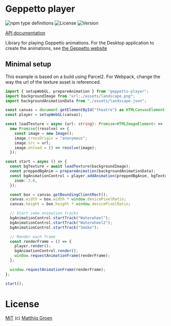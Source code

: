 # Geppetto player

![npm type definitions](https://img.shields.io/npm/types/geppetto-player)
![License](https://img.shields.io/npm/l/geppetto-player)
![Version](https://img.shields.io/npm/v/geppetto-player)

[API documentation](https://matthijsgroen.github.io/geppetto-player)

Library for playing Geppetto animations. For the Desktop application to create the animations, see [the Geppetto website](https://matthijsgroen.github.io/geppetto)

## Minimal setup

This example is based on a build using Parcel2. For Webpack, change the way the url of the texture asset is referenced.

```typescript
import { setupWebGL, prepareAnimation } from "geppetto-player";
import backgroundImage from "url:./assets/landscape.png";
import backgroundAnimationData from "./assets/landscape.json";

const canvas = document.getElementById("theatre") as HTMLCanvasElement;
const player = setupWebGL(canvas);

const loadTexture = async (url: string): Promise<HTMLImageElement> =>
  new Promise((resolve) => {
    const image = new Image();
    image.crossOrigin = "anonymous";
    image.src = url;
    image.onload = () => resolve(image);
  });

const start = async () => {
  const bgTexture = await loadTexture(backgroundImage);
  const preppedBgAnim = prepareAnimation(backgroundAnimationData);
  const bgAnimationControl = player.addAnimation(preppedBgAnim, bgTexture, 0, {
    zoom: 2.0,
  });

  const box = canvas.getBoundingClientRect();
  canvas.width = box.width * window.devicePixelRatio;
  canvas.height = box.height * window.devicePixelRatio;

  // Start some animation tracks
  bgAnimationControl.startTrack("Waterwheel");
  bgAnimationControl.startTrack("Waterwheel2");
  bgAnimationControl.startTrack("Smoke");

  // Render each frame
  const renderFrame = () => {
    player.render();
    bgAnimationControl.render();
    window.requestAnimationFrame(renderFrame);
  };

  window.requestAnimationFrame(renderFrame);
};

start();
```

# License

[MIT](./LICENSE) (c) [Matthijs Groen](https://twitter.com/matthijsgroen)
